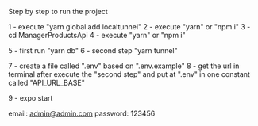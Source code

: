 Step by step to run the project

1 - execute "yarn global add localtunnel"
2 - execute "yarn" or "npm i"
3 - cd ManagerProductsApi
4 - execute "yarn" or "npm i"

5 - first run "yarn db"
6 - second step "yarn tunnel"

7 - create a file called ".env" based on ".env.example"
8 - get the url in terminal after execute the "second step" and put at ".env" in one constant called "API_URL_BASE"

9 - expo start

email: admin@admin.com
password: 123456